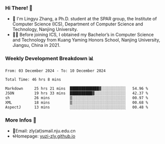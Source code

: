 ### Hi There! 👋 
- 🐳 I'm Lingyu Zhang, a Ph.D. student at the SPAR group, the Institute of Computer Science (ICS), Department of Computer Science and Technology, Nanjing University.
- 🧑‍🎓 Before joining ICS, I obtained my Bachelor’s in Computer Science and Technology from Kuang Yaming Honors School, Nanjing University, Jiangsu, China in 2021.

### Weekly Development Breakdown :bar_chart:

<!--START_SECTION:waka-->

```txt
From: 03 December 2024 - To: 10 December 2024

Total Time: 46 hrs 8 mins

Markdown     25 hrs 21 mins  █████████████▓░░░░░░░░░░░   54.96 %
JSON         19 hrs 33 mins  ██████████▓░░░░░░░░░░░░░░   42.37 %
sh           26 mins         ▒░░░░░░░░░░░░░░░░░░░░░░░░   00.97 %
XML          18 mins         ▒░░░░░░░░░░░░░░░░░░░░░░░░   00.68 %
AspectJ      13 mins         ░░░░░░░░░░░░░░░░░░░░░░░░░   00.48 %
```

<!--END_SECTION:waka-->

<!--
### Github Contributions :octocat:

![](https://raw.githubusercontent.com/yuzi-zly/yuzi-zly/output/github-contribution-grid-snake.svg)              
-->

### More Infos 📖

- 📧Email: zly(at)smail.nju.edu.cn
- 🌀Homepage: [yuzi-zly.github.io](https://yuzi-zly.github.io/)
